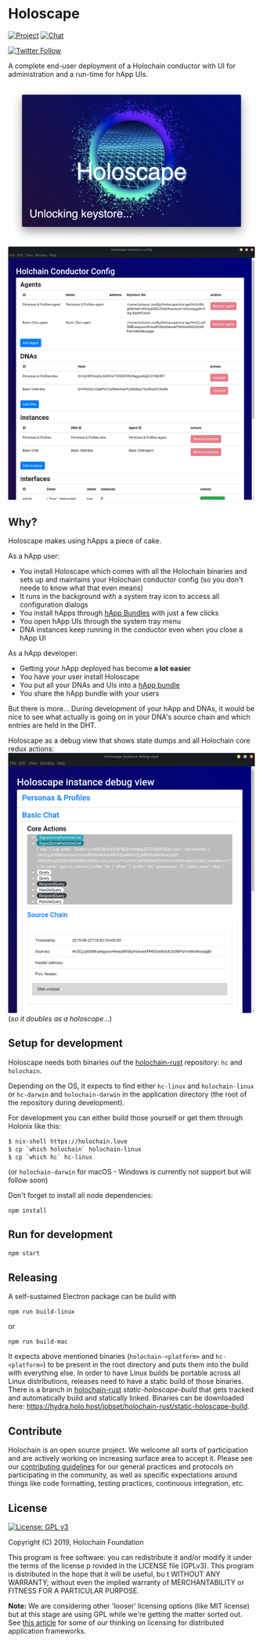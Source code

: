 # Holoscape

[![Project](https://img.shields.io/badge/project-holochain-blue.svg?style=flat-square)](http://holochain.org/)
[![Chat](https://img.shields.io/badge/chat-chat%2eholochain%2enet-blue.svg?style=flat-square)](https://chat.holochain.org)

[![Twitter Follow](https://img.shields.io/twitter/follow/holochain.svg?style=social&label=Follow)](https://twitter.com/holochain)

A complete end-user deployment of a Holochain conductor with UI for administration and a run-time for hApp UIs.

![](images/Splash_screenshot.png)
![](images/Conductor_config_view_screenshot.png)

## Why?

Holoscape makes using hApps a piece of cake.

As a hApp user:
* You install Holoscape which comes with all the Holochain binaries and sets up and maintains your Holochain conductor config (so you don't neede to know what that even means)
* It runs in the background with a system tray icon to access all configuration dialogs
* You install hApps through [hApp Bundles](example-bundles) with just a few clicks
* You open hApp UIs through the system tray menu
* DNA instances keep running in the conductor even when you close a hApp UI

As a hApp developer:
* Getting your hApp deployed has become **a lot easier**
* You have your user install Holoscape
* You put all your DNAs and UIs into a [hApp bundle](example-bundles)
* You share the hApp bundle with your users

But there is more...
During development of your hApp and DNAs, it would be nice to see what actually is going on in your DNA's source chain and which entries are held in the DHT.

Holoscape as a debug view that shows state dumps and all Holochain core redux actions:
![](images/Debug_view_screenshot.png)
(*so it doubles as a holoscope...*)

## Setup for development

Holoscape needs both binaries ouf the [holochain-rust](https://github.com/holochain/holochain-rust) repository: `hc` and `holochain`.

Depending on the OS, it expects to find either `hc-linux` and `holochain-linux` or `hc-darwin` and `holochain-darwin` in the application directory (the root of the repository during development).

For development you can either build those yourself or get them through Holonix like this:

``` shell
$ nix-shell https://holochain.love
$ cp `which holochain` holochain-linux
$ cp `which hc` hc-linux
```
(or `holochain-darwin` for macOS - Windows is currently not support but will follow soon)

Don't forget to install all node dependencies:
``` shell
npm install
```

## Run for development
```
npm start
```

## Releasing
A self-sustained Electron package can be build with
```
npm run build-linux
```
or
```
npm run build-mac
```

It expects above mentioned binaries (`holochain-<platform>` and `hc-<platform>`) to be present in the root directory and puts them into the build with everything else.
In order to have Linux builds be portable across all Linux distributions, releases need to have a static build of those binaries. There is a branch in [holochain-rust](https://github.com/holochain/holochain-rust) *static-holoscape-build* that gets tracked and automatically build and statically linked. Binaries can be downloaded here: https://hydra.holo.host/jobset/holochain-rust/static-holoscape-build.

## Contribute
Holochain is an open source project.  We welcome all sorts of participation and are actively working on increasing surface area to accept it.  Please see our [contributing guidelines](/CONTRIBUTING.md) for our general practices and protocols on participating in the community, as well as specific expectations around things like code formatting, testing practices, continuous integration, etc.

## License
[![License: GPL v3](https://img.shields.io/badge/License-GPL%20v3-blue.svg)](http://www.gnu.org/licenses/gpl-3.0)

Copyright (C) 2019, Holochain Foundation

This program is free software: you can redistribute it and/or modify it under the terms of the license p
rovided in the LICENSE file (GPLv3).  This program is distributed in the hope that it will be useful, bu
t WITHOUT ANY WARRANTY; without even the implied warranty of MERCHANTABILITY or FITNESS FOR A PARTICULAR
 PURPOSE.

**Note:** We are considering other 'looser' licensing options (like MIT license) but at this stage are using GPL while we're getting the matter sorted out.  See [this article](https://medium.com/holochain/licensing-needs-for-truly-p2p-software-a3e0fa42be6c) for some of our thinking on licensing for distributed application frameworks.

